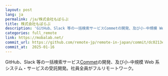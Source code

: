 ```yaml
---
layout: post
lang: ja
permalink: /ja/株式会社もばらぶ
title: 株式会社もばらぶ
description: 'GitHub、Slack 等の一括検索サービスCommetの開発、及び小-中規模 Web 系システム・サービスの受託開発。社員全員がフルリモートワーク。'
categories: full_remote
link: https://mobalab.net/
commit_url: https://github.com/remote-jp/remote-in-japan/commit/dc0213e5d3bf547e1dd7b4da3b612a689016ef3e
commit_at:  2025-01-16
---
```


<p>GitHub、Slack 等の一括検索サービス<a href="https://commet.cc">Commet</a>の開発、及び小-中規模 Web 系システム・サービスの受託開発。社員全員がフルリモートワーク。</p>
